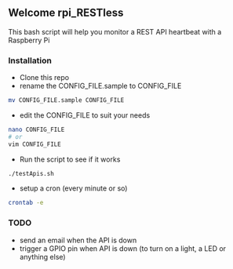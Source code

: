 ## Welcome rpi_RESTless

This bash script will help you monitor a REST API heartbeat with a Raspberry Pi

### Installation

* Clone this repo
* rename the CONFIG_FILE.sample to CONFIG_FILE
```bash
mv CONFIG_FILE.sample CONFIG_FILE
```
* edit the CONFIG_FILE to suit your needs
```bash
nano CONFIG_FILE
# or
vim CONFIG_FILE
```
* Run the script to see if it works
```bash
./testApis.sh
```
* setup a cron (every minute or so)
```bash
crontab -e
```

### TODO

* send an email when the API is down
* trigger a GPIO pin when API is down (to turn on a light, a LED or anything else)
